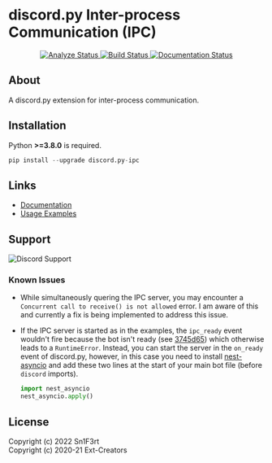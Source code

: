 # discord.py Inter-process Communication (IPC)

<p style="text-align: center">
        <a href="https://github.com/Sn1F3rt/discord.py-ipc/actions?query=workflow%3AAnalyze+event%3Apush">
            <img alt="Analyze Status"
                 src="https://github.com/Sn1F3rt/discord.py-ipc/workflows/Analyze/badge.svg?event=push" />
        </a>
        <a href="https://github.com/Sn1F3rt/discord.py-ipc/actions?query=workflow%3ABuild+event%3Apush">
            <img alt="Build Status"
                 src="https://github.com/Sn1F3rt/discord.py-ipc/workflows/Build/badge.svg?event=push" />
        </a>
        <a href="https://discordpy-ipc.readthedocs.io/en/latest/?badge=latest">
            <img alt="Documentation Status"
                 src="https://readthedocs.org/projects/discordpy-ipc/badge/?version=latest" />
        </a>
</p>

## About

A discord.py extension for inter-process communication.

## Installation

Python **>=3.8.0** is required.

```py 
pip install --upgrade discord.py-ipc
```

## Links 

- [Documentation](https://discordpy-ipc.readthedocs.io)
- [Usage Examples](https://github.com/Sn1F3rt/discord.py-ipc/tree/main/examples)

## Support

![Discord Support](https://discord.com/api/guilds/957575152017764373/widget.png?style=banner2)

### Known Issues

- While simultaneously quering the IPC server, you may encounter a `Concurrent call to receive() is not allowed` error. I am aware of this and currently a fix is being implemented to address this issue. 

- If the IPC server is started as in the examples, the `ipc_ready` event wouldn't fire because the bot isn't ready (see [3745d65](https://github.com/Sn1F3rt/discord.py-ipc/commit/3745d65c8e2dbeeed5e8aa87a0d2f4e2ccc2df98)) which otherwise leads to a `RuntimeError`. Instead, you can start the server in the `on_ready` event of discord.py, however, in this case you need to install [nest-asyncio](https://pypi.org/project/nest-asyncio/) and add these two lines at the start of your main bot file (before `discord` imports).
    ```py
    import nest_asyncio
    nest_asyncio.apply()
    ```

## License

Copyright (c) 2022 Sn1F3rt  
Copyright (c) 2020-21 Ext-Creators
